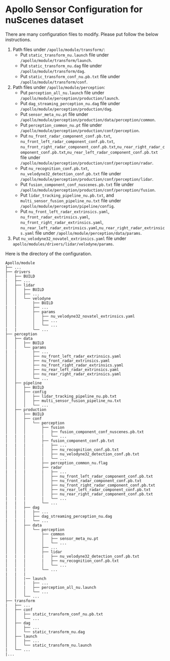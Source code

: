 # Apollo Sensor Configuration for nuScenes dataset
There are many configuration files to modify. Please put follow the below instructions.   
1. Path files under `/apollo/module/transform/`:  
    * Put `static_transform_nu.launch` file under `/apollo/module/transform/launch`.  
    * Put `static_transform_nu.dag` file under `/apollo/module/transform/dag`.  
    * Put `static_transform_conf_nu.pb.txt` file under `/apollo/module/transform/conf`.  
2. Path files under `/apollo/module/perception`:
    * Put `perception_all_nu.launch` file under `/apollo/module/perception/production/launch`.
    * Put `dag_streaming_perception_nu.dag` file under `/apollo/module/perception/production/dag`.
    * Put `sensor_meta_nu.pt` file under `/apollo/module/perception/production/data/perception/common`.
    * Put `perception_common_nu.pt` file under `/apollo/module/perception/production/conf/perception`.
    * Put `nu_front_radar_component_conf.pb.txt`, `nu_front_left_radar_component_conf.pb.txt`, `nu_front_right_radar_component_conf.pb.txt`,`nu_rear_right_radar_component_conf.pb.txt`,`nu_rear_left_radar_component_conf.pb.txt` file under `/apollo/module/perception/production/conf/perception/radar`.
    * Put `nu_recognition_conf.pb.txt`, `nu_velodyne32_detection_conf.pb.txt` file under `/apollo/module/perception/production/conf/perception/lidar`.
    * Put `fusion_component_conf_nuscenes.pb.txt` file under `/apollo/module/perception/production/conf/perception/fusion`.
    * Put `lidar_tracking_pipeline_nu.pb.txt`, and `multi_sensor_fusion_pipeline_nu.txt` file under `/apollo/module/perception/pipeline/config`.
    * Put  `nu_front_left_radar_extrinsics.yaml`, `nu_front_radar_extrinsics.yaml`, `nu_front_right_radar_extrinsics.yaml`, `nu_rear_left_radar_extrinsics.yaml`,`nu_rear_right_radar_extrinsics.yaml` file under `/apollo/module/perception/data/params`.
3. Put `nu_velodyne32_novatel_extrinsics.yaml` file under `apollo/modules/drivers/lidar/velodyne/params`.  

Here is the directory of the configuration.
```
Apollo/module
├── ...
├── drivers
│   ├── BUILD
|   ├── ...
│   ├── lidar
│   │   ├── BUILD
│   │   ├── ...
│   │   └── velodyne
│   │       ├── BUILD
|   |       ├── ...
│   │       ├── params
│   │       │   ├── nu_velodyne32_novatel_extrinsics.yaml
│   │       │   ├── ...
│   │       │   └── ...
|   |       └── ...
├── perception
│   ├── data
│   │   ├── BUILD
│   │   └── params
|   |       ├── ...
│   │       ├── nu_front_left_radar_extrinsics.yaml
│   │       ├── nu_front_radar_extrinsics.yaml
│   │       ├── nu_front_right_radar_extrinsics.yaml
│   │       ├── nu_rear_left_radar_extrinsics.yaml
│   │       ├── nu_rear_right_radar_extrinsics.yaml
│   │       └── ...
│   ├── pipeline
│   │   ├── BUILD
│   │   ├── config
│   │   │   ├── lidar_tracking_pipeline_nu.pb.txt
│   │   │   ├── multi_sensor_fusion_pipeline_nu.txt
│   │   │   └── ...
│   ├── production
│   │   ├── BUILD
│   │   ├── conf
│   │   │   └── perception
│   │   │       ├── fusion
│   │   │       │   ├── fusion_component_conf_nuscenes.pb.txt
|   |   |       |   └── ...
│   │   │       ├── fusion_component_conf.pb.txt
|   |   |       |   ├── ...
│   │   │       │   ├── nu_recognition_conf.pb.txt
│   │   │       │   ├── nu_velodyne32_detection_conf.pb.txt
|   |   |       |   └── ...
│   │   │       ├── perception_common_nu.flag
│   │   │       ├── radar
|   |   |       |   ├── ...
│   │   │       │   ├── nu_front_left_radar_component_conf.pb.txt
│   │   │       │   ├── nu_front_radar_component_conf.pb.txt
│   │   │       │   ├── nu_front_right_radar_component_conf.pb.txt
│   │   │       │   ├── nu_rear_left_radar_component_conf.pb.txt
│   │   │       │   ├── nu_rear_right_radar_component_conf.pb.txt
|   |   |       |   └── ...
|   |   |       └── ...
│   │   ├── dag
|   |   |   ├── ...
│   │   │   ├── dag_streaming_perception_nu.dag
|   |   |   └── ...
│   │   ├── data
│   │   │   └── perception
│   │   │       ├── common
│   │   │       │   ├── sensor_meta_nu.pt
│   │   │       │   └── ...
│   │   │       ├── ...
│   │   │       ├── lidar
|   |   |       |   ├── nu_velodyne32_detection_conf.pb.txt
|   |   |       |   ├── nu_recognition_conf.pb.txt
│   │   │       │   └── ...
|   |   |       └── ...
|   |   |
│   │   |── launch
│   │   |   ├── ...
│   │   |   ├── perception_all_nu.launch
│   │   │   └── ...
│   │   └── ...
├── transform
|   ├── ...
│   ├── conf
│   │   ├── static_transform_conf_nu.pb.txt
│   │   └── ...
│   ├── dag
│   │   ├── ...
│   │   └── static_transform_nu.dag
│   ├── launch
│   │   ├── ...
│   │   └── static_transform_nu.launch
|   └── ...
|...